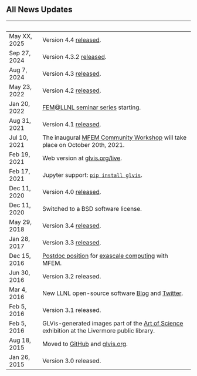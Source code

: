 ## All News Updates

&nbsp;       | |
------------ | -----------------------------------------------------------------
May XX, 2025 | Version 4.4 [released](https://github.com/glvis/glvis/blob/v4.4/CHANGELOG).
Sep 27, 2024 | Version 4.3.2 [released](https://github.com/glvis/glvis/blob/v4.3.2/CHANGELOG).
Aug 7, 2024 | Version 4.3 [released](https://github.com/glvis/glvis/blob/v4.3/CHANGELOG).
May 23, 2022 | Version 4.2 [released](https://github.com/glvis/glvis/blob/v4.2/CHANGELOG).
Jan 20, 2022 | [FEM@LLNL seminar series](https://mfem.org/seminar/) starting.
Aug 31, 2021 | Version 4.1 [released](https://github.com/glvis/glvis/blob/v4.1/CHANGELOG).
Jul 10, 2021 | The inaugural [MFEM Community Workshop](https://mfem.org/workshop) will take place on October 20th, 2021.
Feb 19, 2021 | Web version at [glvis.org/live](https://glvis.org/live).
Feb 17, 2021 | Jupyter support: [`pip install glvis`](https://github.com/GLVis/pyglvis).
Dec 11, 2020 | Version 4.0 [released](https://github.com/glvis/glvis/blob/v4.0/CHANGELOG).
Dec 11, 2020 | Switched to a BSD software license.
May 29, 2018 | Version 3.4 [released](https://github.com/glvis/glvis/blob/v3.4/CHANGELOG).
Jan 28, 2017 | Version 3.3 [released](https://raw.githubusercontent.com/glvis/glvis/master/CHANGELOG).
Dec 15, 2016 | [Postdoc position](http://careers-ext.llnl.gov/jobs/6264056-post-dr-research-staff-1) for [exascale computing](https://exascaleproject.org/2016/11/11/ecp_co-design_centers) with MFEM.
Jun 30, 2016 | Version 3.2 released.
Mar 4, 2016  | New LLNL open-source software [Blog](http://software.llnl.gov/news) and [Twitter](https://twitter.com/LLNL_OpenSource).
Feb 5, 2016  | Version 3.1 released.
Feb 5, 2016  | GLVis-generated images part of the [Art of Science](https://www.llnl.gov/news/media-advisory-laboratory-showcases-art-science-livermore-library) exhibition at the Livermore public library.
Aug 18, 2015 | Moved to [GitHub](https://github.com/glvis/glvis) and [glvis.org](http://glvis.org).
Jan 26, 2015 | Version 3.0 released.
